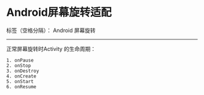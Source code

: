﻿# Android屏幕旋转适配

标签（空格分隔）： Android 屏幕旋转

---

正常屏幕旋转时Activity 的生命周期：
```
1. onPause
2. onStop
3. onDestroy
4. onCreate
5. onStart
6. onResume
```




